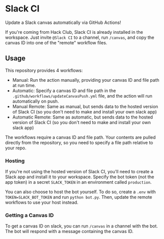 # Slack CI
Update a Slack canvas automatically via GitHub Actions!

If you're coming from Hack Club, Slack CI is already installed in the workspace. Just invite `@Slack CI` to a channel, run `/canvas`, and copy the canvas ID into one of the "remote" workflow files.

## Usage
This repository provides 4 workflows:
- Manual: Run the action manually, providing your canvas ID and file path at run time.
- Automatic: Specify a canvas ID and file path in the `.github/workflows/updateCanvasPush.yml` file, and the action will run automatically on push.
- Manual Remote: Same as manual, but sends data to the hosted version of Slack CI (so you don't need to make and install your own slack app)
- Automatic Remote: Same as automatic, but sends data to the hosted version of Slack CI (so you don't need to make and install your own slack app)

The workflows require a canvas ID and file path. Your contents are pulled directly from the repository, so you need to specify a file path relative to your repo. 

### Hosting
If you're not using the hosted version of Slack CI, you'll need to create a Slack app and install it to your workspace. Specify the bot token (not the app token) in a secret `SLACK_TOKEN` in an environment called `production`.

You can also choose to host the bot yourself. To do so, create a `.env` with `TOKEN=SLACK_BOT_TOKEN` and run `python bot.py`. Then, update the remote workflows to use your host instead.

### Getting a Canvas ID
To get a canvas ID on slack, you can run `/canvas` in a channel with the bot. The bot will respond with a message containing the canvas ID.